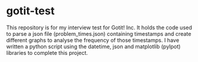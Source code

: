 # gotit-test
This repository is for my interview test for Gotit! Inc. 
It holds the code used to parse a json file (problem_times.json) containing timestamps and 
create different graphs to analyse the frequency of those timestamps.
I have written a python script using the datetime, json and matplotlib (pylpot) libraries to complete this project.
